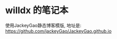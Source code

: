 willdx 的笔记本
=================

使用JackeyGao静态博客模版, 地址是: https://github.com/jackeyGao/JackeyGao.github.io
